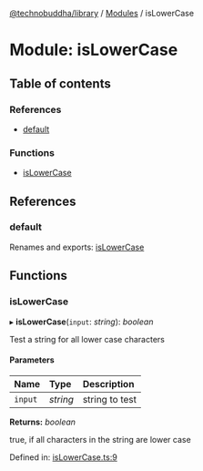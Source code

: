 [@technobuddha/library](../../README.md) / [Modules](../Modules.md) / isLowerCase

# Module: isLowerCase

## Table of contents

### References

- [default](islowercase.md#default)

### Functions

- [isLowerCase](islowercase.md#islowercase)

## References

### default

Renames and exports: [isLowerCase](islowercase.md#islowercase)

## Functions

### isLowerCase

▸ **isLowerCase**(`input`: *string*): *boolean*

Test a string for all lower case characters

#### Parameters

| Name | Type | Description |
| :------ | :------ | :------ |
| `input` | *string* | string to test |

**Returns:** *boolean*

true, if all characters in the string are lower case

Defined in: [isLowerCase.ts:9](../../src/isLowerCase.ts#L9)
